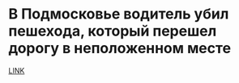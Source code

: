 # В Подмосковье водитель убил пешехода, который перешел дорогу в неположенном месте



[LINK](https://varlamov.ru/3672292.html)